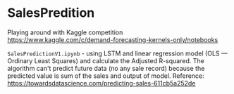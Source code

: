 # SalesPredition
Playing around with Kaggle competition https://www.kaggle.com/c/demand-forecasting-kernels-only/notebooks

```SalesPredictionV1.ipynb``` - using LSTM and linear regression model (OLS — Ordinary Least Squares) and calculate the Adjusted R-squared. The algorithm can't predict future data (no any sale record) because the predicted value is sum of the sales and output of model.
Reference: https://towardsdatascience.com/predicting-sales-611cb5a252de
